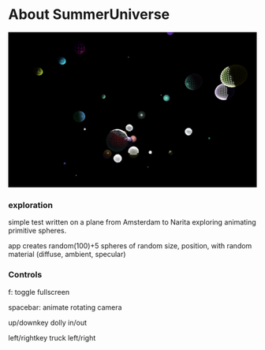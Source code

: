 # About SummerUniverse

![Screenshot of emptyExample](summer-universe-screenshot.png)

### exploration

simple test written on a plane from Amsterdam to Narita exploring animating primitive spheres.

app creates random(100)+5 spheres of random size, position, with random material (diffuse, ambient, specular)


### Controls

f: toggle fullscreen

spacebar: animate rotating camera

up/downkey dolly in/out

left/rightkey truck left/right
